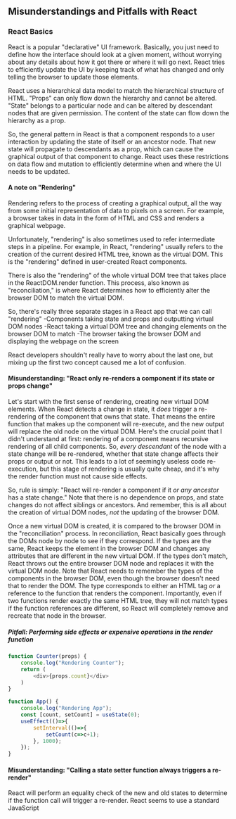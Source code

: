 ## Misunderstandings and Pitfalls with React

### React Basics
React is a popular "declarative" UI framework. Basically, you just need to define how the interface should look at a given moment, without worrying about any details about how it got there or where it will go next. React tries to efficiently update the UI by keeping track of what has changed and only telling the browser to update those elements.

React uses a hierarchical data model to match the hierarchical structure of HTML. "Props" can only flow down the hierarchy and cannot be altered. "State" belongs to a particular node and can be altered by descendant nodes that are given permission. The content of the state can flow down the hierarchy as a prop.

So, the general pattern in React is that a component responds to a user interaction by updating the state of itself or an ancestor node. That new state will propagate to descendants as a prop, which can cause the graphical output of that component to change. React uses these restrictions on data flow and mutation to efficiently determine when and where the UI needs to be updated.

#### A note on "Rendering"
Rendering refers to the process of creating a graphical output, all the way from some initial representation of data to pixels on a screen. For example, a browser takes in data in the form of HTML and CSS and renders a graphical webpage.

Unfortunately, "rendering" is also sometimes used to refer intermediate steps in a pipeline. For example, in React, "rendering" usually refers to the creation of the current desired HTML tree, known as the virtual DOM. This is the "rendering" defined in user-created React components.

There is also the "rendering" of the whole virtual DOM tree that takes place in the ReactDOM.render function. This process, also known as "reconciliation," is where React determines how to efficiently alter the browser DOM to match the virtual DOM.

So, there's really three separate stages in a React app that we can call "rendering"
-Components taking state and props and outputting virtual DOM nodes
-React taking a virtual DOM tree and changing elements on the browser DOM to match
-The browser taking the browser DOM and displaying the webpage on the screen

React developers shouldn't really have to worry about the last one, but mixing up the first two concept caused me a lot of confusion.

#### Misunderstanding: "React only re-renders a component if its state or props change"
Let's start with the first sense of rendering, creating new virtual DOM elements. When React detects a change in state, it *does* trigger a re-rendering of the component that owns that state. That means the entire function that makes up the component will re-execute, and the new output will replace the old node on the virtual DOM. Here's the crucial point that I didn't understand at first: rendering of a component means recursive rendering of all child components. So, *every descendant* of the node with a state change will be re-rendered, whether that state change affects their props or output or not. This leads to a lot of seemingly useless code re-execution, but this stage of rendering is usually quite cheap, and it's why the render function must not cause side effects.

So, rule is simply: "React will re-render a component if it *or any ancestor* has a state change." Note that there is no dependence on props, and state changes do not affect siblings or ancestors. And remember, this is all about the creation of virtual DOM nodes, *not* the updating of the browser DOM.

Once a new virtual DOM is created, it is compared to the browser DOM in the "reconciliation" process. In reconciliation, React basically goes through the DOMs node by node to see if they correspond. If the types are the same, React keeps the element in the browser DOM and changes any attributes that are different in the new virtual DOM. If the types don't match, React throws out the entire browser DOM node and replaces it with the virtual DOM node. Note that React needs to remember the types of the components in the browser DOM, even though the browser doesn't need that to render the DOM. The type corresponds to either an HTML tag *or* a reference to the function that renders the component. Importantly, even if two functions render exactly the same HTML tree, they will not match types if the function references are different, so React will completely remove and recreate that node in the browser.

##### Pitfall: Performing side effects or expensive operations in the render function
```JavaScript
function Counter(props) {
    console.log("Rendering Counter");
    return (
        <div>{props.count}</div>
    )
}

function App() {
    console.log("Rendering App");
    const [count, setCount] = useState(0);
    useEffect(()=>{
        setInterval(()=>{
            setCount(c=>c+1);
        }, 1000);
    });
}
```

#### Misunderstanding: "Calling a state setter function always triggers a re-render"
React will perform an equality check of the new and old states to determine if the function call will trigger a re-render. React seems to use a standard JavaScript 